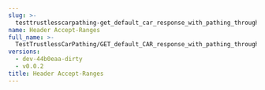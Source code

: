 ```yaml
---
slug: >-
  testtrustlesscarpathing-get_default_car_response_with_pathing_through_unixfs_directory_(format-car)-header_accept-ranges
name: Header Accept-Ranges
full_name: >-
  TestTrustlessCarPathing/GET_default_CAR_response_with_pathing_through_UnixFS_Directory_(format=car)/Header_Accept-Ranges
versions:
  - dev-44b0eaa-dirty
  - v0.0.2
title: Header Accept-Ranges
---
```


